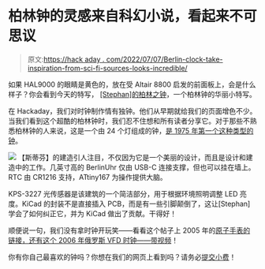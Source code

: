 # 柏林钟的灵感来自科幻小说，看起来不可思议

> 原文:[https://hack aday . com/2022/07/07/Berlin-clock-take-inspiration-from-sci-fi-sources-looks-incredible/](https://hackaday.com/2022/07/07/berlin-clock-takes-inspiration-from-sci-fi-sources-looks-incredible/)

如果 HAL9000 的眼睛是黄色的，放在受 Altair 8800 启发的前面板上，会是什么样子？你会看到今天的特写， [[Stephan]的柏林之钟](https://github.com/designer2k2/BerlinUhr)，一个柏林钟的华丽小特写。

在 Hackaday，我们对时钟制作情有独钟。他们从早期就给我们的页面增色不少。当我们看到这个超酷的柏林钟时，我们忍不住想和所有读者分享它。对于那些不熟悉柏林钟的人来说，这是一个由 24 个灯组成的钟，[是 1975 年第一个这种类型的钟](https://en.wikipedia.org/wiki/Mengenlehreuhr)。

[![](../Images/3a2cad1534145efaeab65b7a4cbfb30b.png)](https://hackaday.com/wp-content/uploads/2022/07/145868070-2f7428de-198e-460a-b480-efdc99f8b2e2.png) 【斯蒂芬】的建造引人注目，不仅因为它是一个美丽的设计，而且是设计和建造中的工作。几英寸高的 BerlinUhr 仅由 USB-C 连接支撑，但也可以挂在墙上。RTC 由 CR1216 支持，ATtiny167 为操作提供大脑。

KPS-3227 光传感器是该建筑的一个简洁部分，用于根据环境照明调整 LED 亮度。KiCad 的封装不是直接插入 PCB，而是有一些引脚颠倒了，这让[Stephan]学会了如何纠正它，并为 KiCad 做出了贡献。干得好！

顺便说一句，我们没有拿时钟开玩笑——看看这个帖子上 2005 年的[原子手表的链接，还有这个 2006 年](https://hackaday.com/2005/10/01/hackaday-links-14/)[俄罗斯 VFD 时钟——带视频](https://hackaday.com/2006/10/10/russian-vfd/)！

你有你自己最喜欢的钟吗？你想在我们的网页上看到吗？请务必[提交小费](https://hackaday.com/submit-a-tip/)！